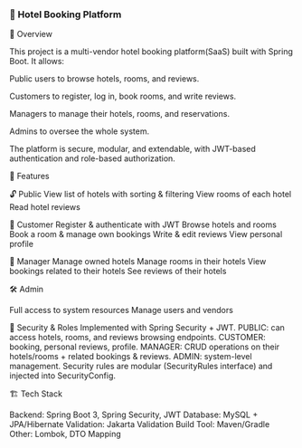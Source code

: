 ### 🏨 Hotel Booking Platform 


📌 Overview

This project is a multi-vendor hotel booking platform(SaaS) built with Spring Boot.
It allows:

Public users to browse hotels, rooms, and reviews.

Customers to register, log in, book rooms, and write reviews.

Managers to manage their hotels, rooms, and reservations.

Admins to oversee the whole system.

The platform is secure, modular, and extendable, with JWT-based authentication and role-based authorization.

🚀 Features

🔓 Public
View list of hotels with sorting & filtering
View rooms of each hotel
Read hotel reviews


👤 Customer
Register & authenticate with JWT
Browse hotels and rooms
Book a room & manage own bookings
Write & edit reviews
View personal profile

🏢 Manager
Manage owned hotels
Manage rooms in their hotels
View bookings related to their hotels
See reviews of their hotels

🛠 Admin

Full access to system resources
Manage users and vendors

🔐 Security & Roles
Implemented with Spring Security + JWT.
PUBLIC: can access hotels, rooms, and reviews browsing endpoints.
CUSTOMER: booking, personal reviews, profile.
MANAGER: CRUD operations on their hotels/rooms + related bookings & reviews.
ADMIN: system-level management.
Security rules are modular (SecurityRules interface) and injected into SecurityConfig.

🏗 Tech Stack

Backend: Spring Boot 3, Spring Security, JWT
Database: MySQL  + JPA/Hibernate
Validation: Jakarta Validation
Build Tool: Maven/Gradle
Other: Lombok, DTO Mapping
